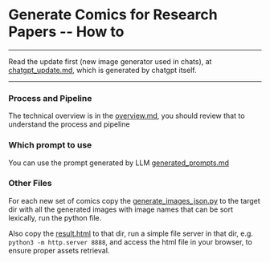 # Generate Comics for Research Papers -- How to

------------

Read the update first (new image generator used in chats), at [chatgpt_update.md](./chatgpt_update.md), which is generated by chatgpt itself.

------------

### Process and Pipeline
The technical overview is in the [overview.md](./overview.md), you should review that to understand the process and pipeline


### Which prompt to use
You can use the prompt generated by LLM [generated_prompts.md](./generated_promts.md)


### Other Files
For each new set of comics copy the [generate_images_json.py](./generate_images_json.py) to the target dir with all the generated images with image names that can be sort lexically, run the python file.

Also copy the [result.html](./result.html) to that dir, run a simple file server in that dir, e.g. `python3 -m http.server 8888`, and access the html file in your browser, to ensure proper assets retrieval.
